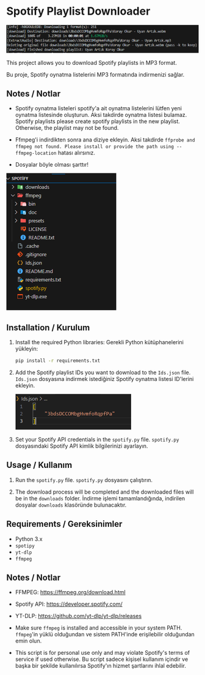 # Spotify Playlist Downloader

![alt text](images/image-1.png)

This project allows you to download Spotify playlists in MP3 format.

Bu proje, Spotify oynatma listelerini MP3 formatında indirmenizi sağlar.

## Notes / Notlar

- Spotify oynatma listeleri spotify'a ait oynatma listelerini lütfen yeni oynatma listesinde oluşturun. Aksi takdirde oynatma listesi bulamaz.
  Spotify playlists please create spotify playlists in the new playlist. Otherwise, the playlist may not be found.

- Ffmpeg'i indirdikten sonra ana diziye ekleyin. Aksi takdirde `ffprobe and ffmpeg not found. Please install or provide the path using --ffmpeg-location` hatası alırsınız.

- Dosyalar böyle olması şarttır!

![alt text](images/image.png)

## Installation / Kurulum

1. Install the required Python libraries:
   Gerekli Python kütüphanelerini yükleyin:

   ```bash
   pip install -r requirements.txt
   ```

2. Add the Spotify playlist IDs you want to download to the `Ids.json` file.
   `Ids.json` dosyasına indirmek istediğiniz Spotify oynatma listesi ID'lerini ekleyin.

   ![alt text](images/image-2.png)

3. Set your Spotify API credentials in the `spotify.py` file.
   `spotify.py` dosyasındaki Spotify API kimlik bilgilerinizi ayarlayın.

## Usage / Kullanım

1. Run the `spotify.py` file.
   `spotify.py` dosyasını çalıştırın.

2. The download process will be completed and the downloaded files will be in the `downloads` folder.
   İndirme işlemi tamamlandığında, indirilen dosyalar `downloads` klasöründe bulunacaktır.

## Requirements / Gereksinimler

- Python 3.x
- `spotipy`
- `yt-dlp`
- `ffmpeg`

## Notes / Notlar

- FFMPEG: https://ffmpeg.org/download.html
- Spotify API: https://developer.spotify.com/
- YT-DLP: https://github.com/yt-dlp/yt-dlp/releases

- Make sure `ffmpeg` is installed and accessible in your system PATH.
  `ffmpeg`'in yüklü olduğundan ve sistem PATH'inde erişilebilir olduğundan emin olun.

- This script is for personal use only and may violate Spotify's terms of service if used otherwise.
  Bu script sadece kişisel kullanım içindir ve başka bir şekilde kullanılırsa Spotify'ın hizmet şartlarını ihlal edebilir.
